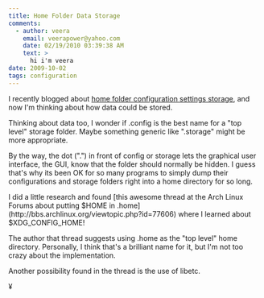 ```yaml
---
title: Home Folder Data Storage
comments:
  - author: veera
    email: veerapower@yahoo.com
    date: 02/19/2010 03:39:38 AM
    text: >
      hi i'm veera
date: 2009-10-02
tags: configuration
---
```

I recently blogged about [home folder configuration settings storage](http://www.docunext.com/2009/07/home-folder-configuration-files.html), and now I'm thinking about how data could be stored.

Thinking about data too, I wonder if .config is the best name for a "top level" storage folder. Maybe something generic like ".storage" might be more appropriate.

By the way, the dot (".") in front of config or storage lets the graphical user interface, the GUI, know that the folder should normally be hidden. I guess that's why its been OK for so many programs to simply dump their configurations and storage folders right into a home directory for so long.

<div>I did a little research and found [this awesome thread at the Arch Linux Forums about putting $HOME in .home](http://bbs.archlinux.org/viewtopic.php?id=77606) where I learned about $XDG_CONFIG_HOME!</div>

The author that thread suggests using .home as the "top level" home directory. Personally, I think that's a brilliant name for it, but I'm not too crazy about the implementation.

Another possibility found in the thread is the use of libetc.

¥

